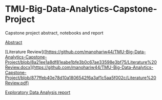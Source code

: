 # TMU-Big-Data-Analytics-Capstone-Project
Capstone project abstract, notebooks and report

[Abstract](https://github.com/manohariw44/TMU-Big-Data-Analytics-Capstone-Project/blob/dc995d3a5459c0483a9654728bfd10ae1d287e1f/Abstract.pdf)

[Literature Review]([https://github.com/manohariw44/TMU-Big-Data-Analytics-Capstone-Project/blob/8a21ee1a8df81eabe1bfe3b0c67ae33598e3bf75/Literature%20Review.docx](https://github.com/manohariw44/TMU-Big-Data-Analytics-Capstone-Project/blob/877ffeb40e78d10a1806542f6a3af1c5aa5f002c/Literature%20Review.pdf)

[Exploratory Data Analysis report](https://github.com/manohariw44/TMU-Big-Data-Analytics-Capstone-Project/blob/a5c3da3ead1d36ab1fde0c539f908d0f6b9928a8/Pandas%20Profiling%20Report%20%E2%80%94%20Variable%20profile2%20-%20no%20duplicates%20.html)
